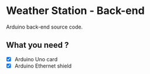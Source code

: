 # Weather Station - Back-end
Arduino back-end source code.

## What you need ?
- [x] Arduino Uno card
- [x] Arduino Ethernet shield
